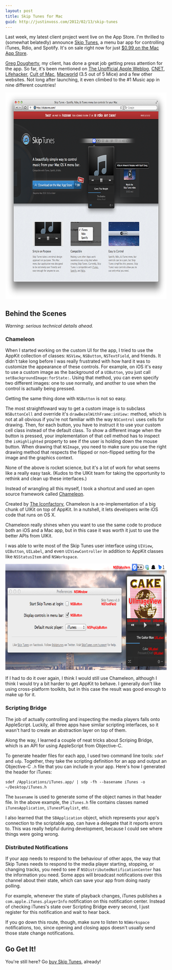 ```yaml
---
layout: post
title: Skip Tunes for Mac
guid: http://justinvoss.com/2012/02/13/skip-tunes
---
```


Last week, my latest client project went live on the App Store. I'm thrilled to (somewhat belatedly) announce [Skip Tunes][website],
a menu bar app for controlling iTunes, Rdio, and Spotify. It's on sale right now for just [$0.99 on the Mac App Store][appstore].

[Greg Dougherty][greg], my client, has done a great job getting press attention for the app.
So far, it's been mentioned on [The Unofficial Apple Weblog][tuaw], [CNET][cnet], [Lifehacker][lifehacker], 
[Cult of Mac][cultofmac], [Macworld][macworld] (3.5 out of 5 Mice) and a few other websites.
Not long after launching, it even climbed to the #1 Music app in nine different countries!

<div class="blockimage">
<img width="750" height="643" src="/static/post_assets/2012-02-13-skiptunes-website.png" alt="">
</div>

[website]: http://skiptunes.com/
[appstore]: https://itunes.apple.com/us/app/skip-tunes/id499695659

[greg]: http://www.gregdougherty.com/

[tuaw]: https://www.engadget.com/2012/02/13/daily-mac-app-simple-skip-tunes-feels-like-it-should-be-part-of/
[lifehacker]: https://lifehacker.com/5882964/skip-tunes-gives-you-menu-bar-access-to-controls-for-rdio-spotify-and-itunes
[cnet]: https://www.cnet.com/how-to/gain-easy-control-of-your-music-with-mac-app-skip-tunes/
[cultofmac]: https://www.cultofmac.com/146543/skip-tunes-a-simple-way-to-control-itunes-or-spotify-from-your-macs-menu-bar-review/
[macworld]: https://www.macworld.com/article/1165456/skip_tunes_is_a_simple_and_elegant_music_controller.html


Behind the Scenes
-----------------

*Warning: serious technical details ahead.*


### Chameleon

When I started working on the custom UI for the app, I tried to use the AppKit collection of classes:
`NSView`, `NSButton`, `NSTextField`, and friends. It didn't take long before I was really frustrated with
how hard it was to customize the appearance of these controls. For example, on iOS it's easy to use
a custom image as the background of a `UIButton`, you just call `setBackgroundImage:forState:`.
Using that method, you can even specify two different images: one to use normally, and another
to use when the control is actually being pressed.

Getting the same thing done with `NSButton` is not so easy.

The most straightfoward way to get a custom image is to subclass `NSButtonCell` and
override it's `drawBezelWithFrame:inView:` method, which is not at all obvious if 
you're not familiar with the way `NSControl` uses cells for drawing.
Then, for each button, you have to instruct it to use your custom 
cell class instead of the default class.
To show a different image when the button is pressed, your implementation of that 
cell method has to inspect the `isHighlighted` property to see if the user
is holding down the mouse button.
When drawing that `NSImage`, you need to make sure you use the right drawing method that respects
the flipped or non-flipped setting for the image and the graphics context.

None of the above is rocket science, but it's a lot of work for what seems like a really easy task.
(Kudos to the UIKit team for taking the opportunity to rethink and clean up these interfaces.)

Instead of wrangling all this myself, I took a shortcut and used an open
source framework called [Chameleon][].

Created by [The Iconfactory][], Chameleon is a re-implementation of a big chunk
of UIKit on top of AppKit. In a nutshell, it lets developers write iOS code
that runs on OS X.

Chameleon really shines when you want to use the same code to produce both an iOS and
a Mac app, but in this case it was worth it just to use the better APIs from UIKit.

I was able to write most of the Skip Tunes user interface
using `UIView`, `UIButton`, `UILabel`, and even `UIViewController` in addition to AppKit
classes like `NSStatusItem` and `NSWorkspace`.

[Chameleon]: http://chameleonproject.org/
[The Iconfactory]: https://iconfactory.com/

<div class="blockimage">
<img width="749" height="330" src="/static/post_assets/2012-02-13-chameleon.png" alt="">
</div>

If I had to do it over again, I think I would still use Chameleon, although I think I would
try a bit harder to get AppKit to behave. I generally don't like using cross-platform
toolkits, but in this case the result was good enough to make up for it.


### Scripting Bridge

The job of actually controlling and inspecting the media players falls onto AppleScript.
Luckily, all three apps have similar scripting interfaces, so it wasn't hard to create
an abstraction layer on top of them.

Along the way, I learned a couple of neat tricks about Scriping Bridge, which is an API
for using AppleScript from Objective-C.

To generate header files for each app, I used two command line tools: `sdef` and `sdp`.
Together, they take the scripting definition for an app and output an Objective-C `.h`
file that you can include in your app. Here's how I generated the header for iTunes:

    sdef /Applications/iTunes.app/ | sdp -fh --basename iTunes -o ~/Desktop/iTunes.h

The `basename` is used to generate some of the object names in that header file.
In the above example, the `iTunes.h` file contains classes named `iTunesApplication`,
`iTunesPlaylist`, etc.

I also learned that the `SBApplication` object, which represents your app's connection
to the scriptable app, can have a delegate that it reports errors to. This was
really helpful during development, because I could see where things were going wrong.


### Distributed Notifications

If your app needs to respond to the behaviour of other apps, the way that Skip Tunes
needs to respond to the media player starting, stopping, or changing tracks, you
need to see if `NSDistributedNotificationCenter` has the information you need.
Some apps will broadcast notifications over this channel about their state, which can
save your app from doing nasty polling.

For example, whenever the state of playback changes, iTunes publishes a
`com.apple.iTunes.playerInfo` notification on this notification center. Instead of
checking iTunes's state over Scripting Bridge every second, I just register for
this notification and wait to hear back.

If you go down this route, though, make sure to listen to `NSWorkspace` notifications,
too, since opening and closing apps doesn't usually send those state change notifications.


Go Get It!
----------

You're still here? Go [buy Skip Tunes][appstore], already!
